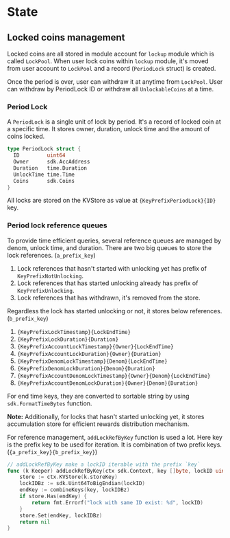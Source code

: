 <!--
order: 2
-->

# State

## Locked coins management

Locked coins are all stored in module account for `lockup` module which is called `LockPool`.
When user lock coins within `lockup` module, it's moved from user account to `LockPool` and a record (`PeriodLock` struct) is created.

Once the period is over, user can withdraw it at anytime from `LockPool`.
User can withdraw by PeriodLock ID or withdraw all `UnlockableCoins` at a time.

### Period Lock

A `PeriodLock` is a single unit of lock by period. It's a record of locked coin at a specific time.
It stores owner, duration, unlock time and the amount of coins locked.

```go
type PeriodLock struct {
  ID         uint64
  Owner      sdk.AccAddress
  Duration   time.Duration
  UnlockTime time.Time
  Coins      sdk.Coins
}
```

All locks are stored on the KVStore as value at `{KeyPrefixPeriodLock}{ID}` key.

### Period lock reference queues

To provide time efficient queries, several reference queues are managed by denom, unlock time, and duration.
There are two big queues to store the lock references. (`a_prefix_key`)
1. Lock references that hasn't started with unlocking yet has prefix of `KeyPrefixNotUnlocking`.
2. Lock references that has started unlocking already has prefix of `KeyPrefixUnlocking`.
3. Lock references that has withdrawn, it's removed from the store.

Regardless the lock has started unlocking or not, it stores below references. (`b_prefix_key`)
1. `{KeyPrefixLockTimestamp}{LockEndTime}`
2. `{KeyPrefixLockDuration}{Duration}`
3. `{KeyPrefixAccountLockTimestamp}{Owner}{LockEndTime}`
4. `{KeyPrefixAccountLockDuration}{Owner}{Duration}`
5. `{KeyPrefixDenomLockTimestamp}{Denom}{LockEndTime}`
6. `{KeyPrefixDenomLockDuration}{Denom}{Duration}`
7. `{KeyPrefixAccountDenomLockTimestamp}{Owner}{Denom}{LockEndTime}`
8. `{KeyPrefixAccountDenomLockDuration}{Owner}{Denom}{Duration}`

For end time keys, they are converted to sortable string by using `sdk.FormatTimeBytes` function.

**Note:**
Additionally, for locks that hasn't started unlocking yet, it stores accumulation store for efficient rewards distribution mechanism.

For reference management, `addLockRefByKey` function is used a lot.
Here key is the prefix key to be used for iteration. It is combination of two prefix keys.(`{a_prefix_key}{b_prefix_key}`)

```go
// addLockRefByKey make a lockID iterable with the prefix `key`
func (k Keeper) addLockRefByKey(ctx sdk.Context, key []byte, lockID uint64) error {
	store := ctx.KVStore(k.storeKey)
	lockIDBz := sdk.Uint64ToBigEndian(lockID)
	endKey := combineKeys(key, lockIDBz)
	if store.Has(endKey) {
		return fmt.Errorf("lock with same ID exist: %d", lockID)
	}
	store.Set(endKey, lockIDBz)
	return nil
}
```
